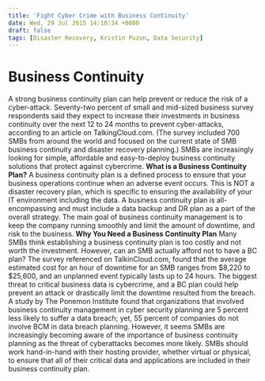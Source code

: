 ```yaml
---
title: 'Fight Cyber Crime with Business Continuity'
date: Wed, 29 Jul 2015 14:10:34 +0000
draft: false
tags: [Disaster Recovery, Kristin Puzon, Data Security]
---
```


Business Continuity
===================

A strong business continuity plan can help prevent or reduce the risk of a cyber-attack. Seventy-two percent of small and mid-sized business survey respondents said they expect to increase their investments in business continuity over the next 12 to 24 months to prevent cyber-attacks, according to an article on TalkingCloud.com. (The survey included 700 SMBs from around the world and focused on the current state of SMB business continuity and disaster recovery planning.) SMBs are increasingly looking for simple, affordable and easy-to-deploy business continuity solutions that protect against cybercrime. **What is a Business Continuity Plan?** A business continuity plan is a defined process to ensure that your business operations continue when an adverse event occurs. This is NOT a disaster recovery plan, which is specific to ensuring the availability of your IT environment including the data. A business continuity plan is all-encompassing and must include a data backup and DR plan as a part of the overall strategy. The main goal of business continuity management is to keep the company running smoothly and limit the amount of downtime, and risk to the business. **Why You Need a Business Continuity Plan** Many SMBs think establishing a business continuity plan is too costly and not worth the investment. However, can an SMB actually afford not to have a BC plan? The survey referenced on TalkinCloud.com, found that the average estimated cost for an hour of downtime for an SMB ranges from $8,220 to $25,600, and an unplanned event typically lasts up to 24 hours. The biggest threat to critical business data is cybercrime, and a BC plan could help prevent an attack or drastically limit the downtime resulted from the breach. A study by The Ponemon Institute found that organizations that involved business continuity management in cyber security planning are 5 percent less likely to suffer a data breach; yet, 55 percent of companies do not involve BCM in data breach planning. However, it seems SMBs are increasingly becoming aware of the importance of business continuity planning as the threat of cyberattacks becomes more likely. SMBs should work hand-in-hand with their hosting provider, whether virtual or physical, to ensure that all of their critical data and applications are included in their business continuity plan.